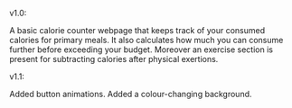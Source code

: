 v1.0:

A basic calorie counter webpage that keeps track of your consumed calories for primary meals. 
It also calculates how much you can consume further before exceeding your budget. 
Moreover an exercise section is present for subtracting calories after physical exertions.

v1.1:

Added button animations.
Added a colour-changing background.
